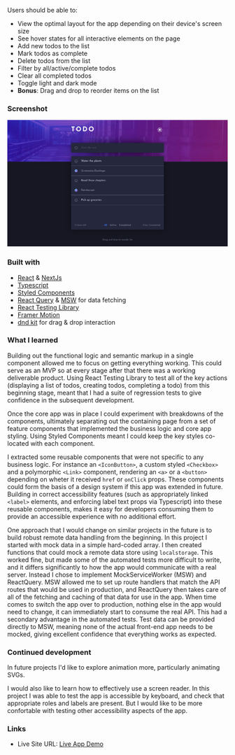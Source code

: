 
Users should be able to:

- View the optimal layout for the app depending on their device's screen size
- See hover states for all interactive elements on the page
- Add new todos to the list
- Mark todos as complete
- Delete todos from the list
- Filter by all/active/complete todos
- Clear all completed todos
- Toggle light and dark mode
- **Bonus**: Drag and drop to reorder items on the list

### Screenshot
![Todo app in dark mode showing a list of todos, some completed, some active](./readme/app-screenshot.png)


### Built with

- [React](https://reactjs.org/) & [NextJs](http://nextjs.com/)
- [Typescript](https://www.typescriptlang.org/)
- [Styled Components](https://styled-components.com/)
- [React Query](https://react-query.tanstack.com/) & [MSW](https://mswjs.io/) for data fetching
- [React Testing Library](https://testing-library.com/)
- [Framer Motion](https://www.framer.com/docs/animation/)
- [dnd kit](https://dndkit.com/) for drag & drop interaction


### What I learned

Building out the functional logic and semantic markup in a single component allowed me to focus on getting everything working. This could serve as an MVP so at every stage after that there was a working deliverable product. Using React Testing Library to test all of the key actions (displaying a list of todos, creating todos, completing a todo) from this beginning stage, meant that I had a suite of regression tests to give confidence in the subsequent development.

Once the core app was in place I could experiment with breakdowns of the components, ultimately separating out the containing page from a set of feature components that implemented the business logic and core app styling. Using Styled Components meant I could keep the key styles co-located with each component.

I extracted some reusable components that were not specific to any business logic. For instance an `<IconButton>`, a custom styled `<Checkbox>` and a polymorphic `<Link>` component, rendering an `<a>` or a `<button>` depending on wheter it received `href` or `onClick` props. These components could form the basis of a design system if this app was extended in future. Building in correct accessibility features (such as appropriately linked `<label>` elements, and enforcing label text props via Typescript) into these reusable components, makes it easy for developers consuming them to provide an accessible experience with no additional effort.

One approach that I would change on similar projects in the future is to build robust remote data handling from the beginning. In this project I started with mock data in a simple hard-coded array. I then created functions that could mock a remote data store using `localstorage`. This worked fine, but made some of the automated tests more difficult to write, and it differs significantly to how the app would communicate with a real server. Instead I chose to implement MockServiceWorker (MSW) and ReactQuery. MSW allowed me to set up route handlers that match the API routes that would be used in production, and ReactQuery then takes care of all of the fetching and caching of that data for use in the app. When time comes to switch the app over to production, nothing else in the app would need to change, it can immediately start to consume the real API. This had a secondary advantage in the automated tests. Test data can be provided directly to MSW, meaning none of the actual front-end app needs to be mocked, giving excellent confidence that everything works as expected.

### Continued development

In future projects I'd like to explore animation more, particularly animating SVGs.

I would also like to learn how to effectively use a screen reader. In this project I was able to test the app is accessible by keyboard, and check that appropriate roles and labels are present. But I would like to be more confortable with testing other accessibility aspects of the app.

### Links

- Live Site URL: [Live App Demo](http://todo-amber-psi.vercel.app/)
